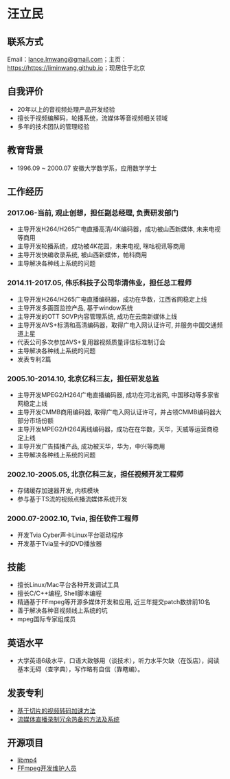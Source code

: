 # 汪立民

## 联系方式

Email：lance.lmwang@gmail.com；主页：<https://https://liminwang.github.io>；现居住于北京

## 自我评价

- 20年以上的音视频处理产品开发经验
- 擅长于视频编解码，轮播系统，流媒体等音视频相关领域
- 多年的技术团队的管理经验

## 教育背景

- 1996.09 ~ 2000.07 安徽大学数学系，应用数学学士

## 工作经历

### 2017.06-当前, 观止创想，担任副总经理, 负责研发部门
- 主导开发H264/H265广电直播高清/4K编码器，成功被山西新媒体, 未来电视等商用
- 主导开发轮播系统，成功被4K花园，未来电视, 咪咕视讯等商用
- 主导开发快编收录系统, 被山西新媒体，帕科商用
- 主导解决各种线上系统的问题

### 2014.11-2017.05, 伟乐科技子公司华清伟业，担任总工程师
- 主导开发H264/H265广电直播编码器，成功在华数，江西省网稳定上线
- 主导开发多画面监控产品, 基于window系统
- 主导开发的OTT SOVP内容管理系统, 成功在云南新媒体上线
- 主导开发AVS+标清和高清编码器，取得广电入网认证许可, 并服务中国交通频道上星
- 代表公司多次参加AVS+复用器视频质量评估标准制订会
- 主导解决各种线上系统的问题
- 发表专利2篇

### 2005.10-2014.10, 北京亿科三友，担任研发总监
- 主导开发MPEG2/H264广电直播编码器, 成功在河北省网, 中国移动等多家省网稳定上线
- 主导开发CMMB商用编码器, 取得广电入网认证许可，并占领CMMB编码器大部分市场份额
- 主导开发MPEG2/H264离线编码器，成功在在华数，天华，天威等运营商稳定上线
- 主导开发广告插播产品, 成功被天华，华为，中兴等商用
- 主导解决各种线上系统的问题

### 2002.10-2005.05, 北京亿科三友，担任视频开发工程师
- 存储缓存加速器开发, 内核模块
- 参与基于TS流的视频点播流媒体系统开发

### 2000.07-2002.10, Tvia, 担任软件工程师
- 开发Tvia Cyber声卡Linux平台驱动程序 
- 开发基于Tvia显卡的DVD播放器

## 技能

- 擅长Linux/Mac平台各种开发调试工具
- 擅长C/C++编程, Shell脚本编程
- 精通基于FFmpeg等开源多媒体开发和应用, 近三年提交patch数排前10名
- 善于解决各种音视频线上系统的坑
- mpeg国际专家组成员

## 英语水平
- 大学英语6级水平，口语大致够用（谈技术），听力水平欠缺（在饭店），阅读基本无碍（查字典），写作略有自信（靠瞎编）。

## 发表专利
- [基于切片的视频转码加速方法](https://patentimages.storage.googleapis.com/74/68/51/16effa926a268a/CN105227968A.pdf)
- [流媒体直播录制冗余热备的方法及系统](https://patentimages.storage.googleapis.com/80/07/fd/ac48b0b302319a/CN106656593A.pdf)

## 开源项目
- [libmp4](https://github.com/LiminWang/libmp4)
- [FFmpeg开发维护人员](https://git.ffmpeg.org/gitweb/ffmpeg.git/blob/HEAD:/MAINTAINERS)
